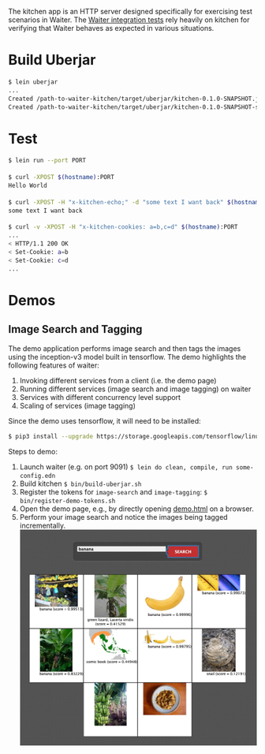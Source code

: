 The kitchen app is an HTTP server designed specifically for exercising test scenarios in Waiter.
The [Waiter integration tests](../waiter/integration) rely heavily on kitchen for verifying that Waiter behaves as expected in various situations.

# Build Uberjar

```bash
$ lein uberjar
...
Created /path-to-waiter-kitchen/target/uberjar/kitchen-0.1.0-SNAPSHOT.jar
Created /path-to-waiter-kitchen/target/uberjar/kitchen-0.1.0-SNAPSHOT-standalone.jar
```

# Test

```bash
$ lein run --port PORT

$ curl -XPOST $(hostname):PORT
Hello World

$ curl -XPOST -H "x-kitchen-echo;" -d "some text I want back" $(hostname):PORT
some text I want back

$ curl -v -XPOST -H "x-kitchen-cookies: a=b,c=d" $(hostname):PORT
...
< HTTP/1.1 200 OK
< Set-Cookie: a=b
< Set-Cookie: c=d
...
```

# Demos

## Image Search and Tagging

The demo application performs image search and then tags the images using the inception-v3 model built in tensorflow.
The demo highlights the following features of waiter:
1. Invoking different services from a client (i.e. the demo page)
1. Running different services (image search and image tagging) on waiter
1. Services with different concurrency level support
1. Scaling of services (image tagging)

Since the demo uses tensorflow, it will need to be installed:
```bash
$ pip3 install --upgrade https://storage.googleapis.com/tensorflow/linux/cpu/tensorflow-1.3.0-cp34-cp34m-linux_x86_64.whl
```

Steps to demo:
1. Launch waiter (e.g. on port 9091) `$ lein do clean, compile, run some-config.edn`
1. Build kitchen  `$ bin/build-uberjar.sh`
1. Register the tokens for `image-search` and `image-tagging`: `$ bin/register-demo-tokens.sh`
1. Open the demo page, e.g., by directly opening [demo.html](resources/demo.html) on a browser.
1. Perform your image search and notice the images being tagged incrementally. ![Demo Image](docs/images/image-search-and-tagging-demo.jpg "Demo Image")
